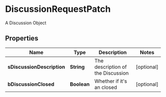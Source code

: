 

# DiscussionRequestPatch

A Discussion Object

## Properties

| Name | Type | Description | Notes |
|------------ | ------------- | ------------- | -------------|
|**sDiscussionDescription** | **String** | The description of the Discussion |  [optional] |
|**bDiscussionClosed** | **Boolean** | Whether if it&#39;s an closed |  [optional] |



